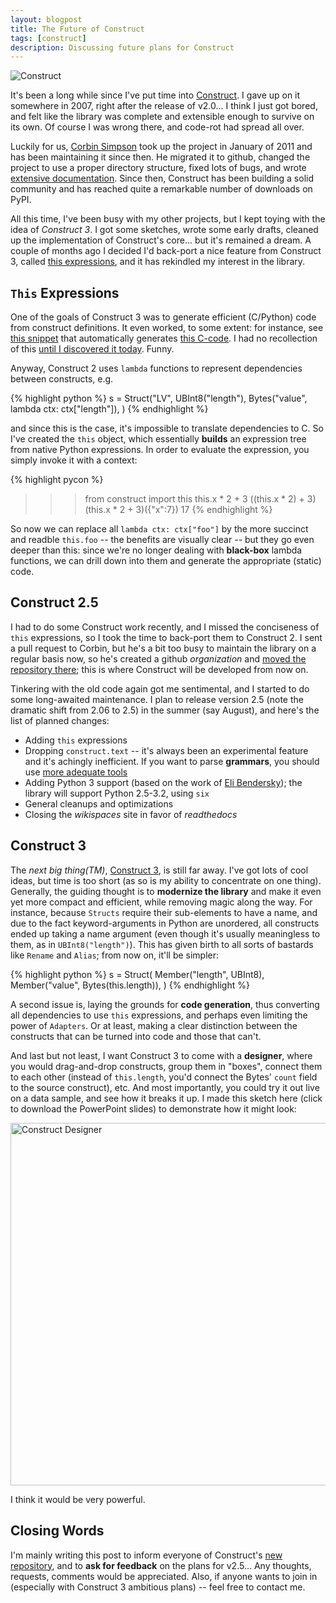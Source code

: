 ```yaml
---
layout: blogpost
title: The Future of Construct
tags: [construct]
description: Discussing future plans for Construct
---
```


<img src="http://tomerfiliba.com/static/res/2012-05-16-construct-logo-small.png" title="Construct" class="blog_post_image" />

It's been a long while since I've put time into [Construct](http://construct.wikispaces.com).
I gave up on it somewhere in 2007, right after the release of v2.0... I think I just got bored, 
and felt like the library was complete and extensible enough to survive on its own. Of course 
I was wrong there, and code-rot had spread all over.

Luckily for us, [Corbin Simpson](https://github.com/MostAwesomeDude/) took up the project in 
January of 2011 and has been maintaining it since then. He migrated it to github, changed the 
project to use a proper directory structure, fixed lots of bugs, and wrote 
[extensive documentation](http://construct.readthedocs.org/en/latest/). Since then, Construct 
has been building a solid community and has reached quite a remarkable number of downloads on PyPI. 

All this time, I've been busy with my other projects, but I kept toying with the idea of 
*Construct 3*. I got some sketches, wrote some early drafts, cleaned up the implementation of 
Construct's core... but it's remained a dream. A couple of months ago I decided I'd back-port a 
nice feature from Construct 3, called 
[this expressions](https://github.com/construct/construct/commit/969e5685ce7251af49c9e267a732b63bcea4e278),
and it has rekindled my interest in the library. 

`This` Expressions
------------------
One of the goals of Construct 3 was to generate efficient (C/Python) code from construct definitions.
It even worked, to some extent: for instance, see [this snippet](http://sebulbasvn.googlecode.com/svn/trunk/ccon/test.py) 
that automatically generates [this C-code](http://sebulbasvn.googlecode.com/svn/trunk/ccon/moshe.c). 
I had no recollection of this [until I discovered it today](https://github.com/MostAwesomeDude/construct/pull/20#issuecomment-5727638).
Funny.

Anyway, Construct 2 uses ``lambda`` functions to represent dependencies between constructs, e.g.

{% highlight python %}
s = Struct("LV",
    UBInt8("length"),
    Bytes("value", lambda ctx: ctx["length"]),
)
{% endhighlight %}

and since this is the case, it's impossible to translate dependencies to C. So I've created the 
``this`` object, which essentially **builds** an expression tree from native Python expressions.
In order to evaluate the expression, you simply invoke it with a context: 

{% highlight pycon %}
>>> from construct import this
>>> this.x * 2 + 3
((this.x * 2) + 3)
>>> (this.x * 2 + 3)({"x":7})
17
{% endhighlight %}

So now we can replace all ``lambda ctx: ctx["foo"]`` by the more succinct and readble ``this.foo`` --
the benefits are visually clear -- but they go even deeper than this: since we're no longer 
dealing with **black-box** lambda functions, we can drill down into them and generate the 
appropriate (static) code. 

Construct 2.5
-------------
I had to do some Construct work recently, and I missed the conciseness of ``this`` expressions,
so I took the time to back-port them to Construct 2. I sent a pull request to Corbin, but he's 
a bit too busy to maintain the library on a regular basis now, so he's created a github 
*organization* and [moved the repository there](https://github.com/construct/construct); 
this is where Construct will be developed from now on.

Tinkering with the old code again got me sentimental, and I started to do some long-awaited 
maintenance. I plan to release version 2.5 (note the dramatic shift from 2.06 to 2.5) in the summer 
(say August), and here's the list of planned changes:

* Adding ``this`` expressions
* Dropping ``construct.text`` -- it's always been an experimental feature and it's achingly 
  inefficient. If you want to parse **grammars**, you should use 
  [more adequate tools](http://wiki.python.org/moin/LanguageParsing)
* Adding Python 3 support (based on the work of [Eli Bendersky](https://github.com/MostAwesomeDude/construct/pull/19));
  the library will support Python 2.5-3.2, using ``six``
* General cleanups and optimizations
* Closing the *wikispaces* site in favor of *readthedocs*

Construct 3
-----------
The *next big thing(TM)*, [Construct 3](https://github.com/tomerfiliba/construct3), is still far away.
I've got lots of cool ideas, but time is too short (as so is my ability to concentrate on one thing).
Generally, the guiding thought is to **modernize the library** and make it even yet more compact 
and efficient, while removing magic along the way. For instance, because ``Structs`` require their 
sub-elements to have a name, and due to the fact keyword-arguments in Python are unordered, 
all constructs ended up taking a name argument (even though it's usually meaningless to them, 
as in ``UBInt8("length")``). This has given birth to all sorts of bastards like ``Rename`` and 
``Alias``; from now on, it'll be simpler:

{% highlight python %}
s = Struct(
    Member("length", UBInt8),
    Member("value", Bytes(this.length)),
)
{% endhighlight %}

A second issue is, laying the grounds for **code generation**, thus converting all dependencies 
to use ``this`` expressions, and perhaps even limiting the power of ``Adapters``. Or at least, 
making a clear distinction between the constructs that can be turned into code and those that can't.

And last but not least, I want Construct 3 to come with a **designer**, where you would drag-and-drop 
constructs, group them in "boxes", connect them to each other (instead of ``this.length``, you'd 
connect the Bytes' ``count`` field to the source construct), etc. And most importantly, you could
try it out live on a data sample, and see how it breaks it up. I made this sketch here (click to 
download the PowerPoint slides) to demonstrate how it might look:

<a href="http://tomerfiliba.com/static/res/2012-05-16-sketch.ppt">
<img src="http://tomerfiliba.com/static/res/2012-05-16-designer.png" title="Construct Designer" width="580px" />
</a>

I think it would be very powerful.

Closing Words
-------------
I'm mainly writing this post to inform everyone of Construct's [new repository](https://github.com/construct/construct),
and to **ask for feedback** on the plans for v2.5... Any thoughts, requests, comments would be
appreciated. Also, if anyone wants to join in (especially with Construct 3 ambitious plans) -- 
feel free to contact me.


